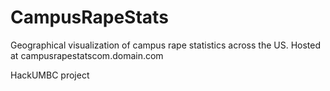 # CampusRapeStats
Geographical visualization of campus rape statistics across the US. 
Hosted at campusrapestatscom.domain.com

HackUMBC project
